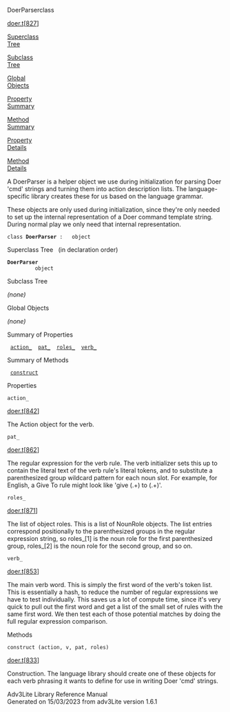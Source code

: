 ---
---
<span class="title">DoerParser</span><span class="type">class</span>

[doer.t](../file/doer.t.html)\[[827](../source/doer.t.html#827)\]

[Superclass  
Tree](#_SuperClassTree_)

[Subclass  
Tree](#_SubClassTree_)

[Global  
Objects](#_ObjectSummary_)

[Property  
Summary](#_PropSummary_)

[Method  
Summary](#_MethodSummary_)

[Property  
Details](#_Properties_)

[Method  
Details](#_Methods_)

<div class="fdesc">

A DoerParser is a helper object we use during initialization for parsing
Doer 'cmd' strings and turning them into action description lists. The
language-specific library creates these for us based on the language
grammar.

These objects are only used during initialization, since they're only
needed to set up the internal representation of a Doer command template
string. During normal play we only need that internal representation.

`class `**`DoerParser`**` :   object`

</div>

<span id="_SuperClassTree_"></span>

<div class="mjhd">

<span class="hdln">Superclass Tree</span>   (in declaration order)

</div>

**`DoerParser`**  
`         object`  
<span id="_SubClassTree_"></span>

<div class="mjhd">

<span class="hdln">Subclass Tree</span>  

</div>

*(none)* <span id="_ObjectSummary_"></span>

<div class="mjhd">

<span class="hdln">Global Objects</span>  

</div>

*(none)* <span id="_PropSummary_"></span>

<div class="mjhd">

<span class="hdln">Summary of Properties</span>  

</div>

` `[`action_`](#action_)`  `[`pat_`](#pat_)`  `[`roles_`](#roles_)`  `[`verb_`](#verb_)`  `

<span id="_MethodSummary_"></span>

<div class="mjhd">

<span class="hdln">Summary of Methods</span>  

</div>

` `[`construct`](#construct)`  `

<span id="_Properties_"></span>

<div class="mjhd">

<span class="hdln">Properties</span>  

</div>

<span id="action_"></span>

`action_`

[doer.t](../file/doer.t.html)\[[842](../source/doer.t.html#842)\]

<div class="desc">

The Action object for the verb.

</div>

<span id="pat_"></span>

`pat_`

[doer.t](../file/doer.t.html)\[[862](../source/doer.t.html#862)\]

<div class="desc">

The regular expression for the verb rule. The verb initializer sets this
up to contain the literal text of the verb rule's literal tokens, and to
substitute a parenthesized group wildcard pattern for each noun slot.
For example, for English, a Give To rule might look like 'give (.+) to
(.+)'.

</div>

<span id="roles_"></span>

`roles_`

[doer.t](../file/doer.t.html)\[[871](../source/doer.t.html#871)\]

<div class="desc">

The list of object roles. This is a list of NounRole objects. The list
entries correspond positionally to the parenthesized groups in the
regular expression string, so roles\_\[1\] is the noun role for the
first parenthesized group, roles\_\[2\] is the noun role for the second
group, and so on.

</div>

<span id="verb_"></span>

`verb_`

[doer.t](../file/doer.t.html)\[[853](../source/doer.t.html#853)\]

<div class="desc">

The main verb word. This is simply the first word of the verb's token
list. This is essentially a hash, to reduce the number of regular
expressions we have to test individually. This saves us a lot of compute
time, since it's very quick to pull out the first word and get a list of
the small set of rules with the same first word. We then test each of
those potential matches by doing the full regular expression comparison.

</div>

<span id="_Methods_"></span>

<div class="mjhd">

<span class="hdln">Methods</span>  

</div>

<span id="construct"></span>

`construct (action, v, pat, roles)`

[doer.t](../file/doer.t.html)\[[833](../source/doer.t.html#833)\]

<div class="desc">

Construction. The language library should create one of these objects
for each verb phrasing it wants to define for use in writing Doer 'cmd'
strings.

</div>

<div class="ftr">

Adv3Lite Library Reference Manual  
Generated on 15/03/2023 from adv3Lite version 1.6.1

</div>
